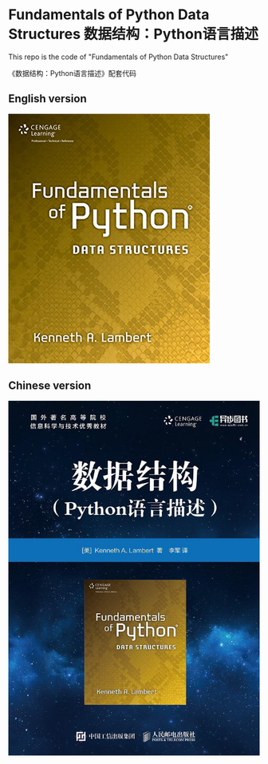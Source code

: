# Fundamentals of Python Data Structures 数据结构：Python语言描述

This repo is the code of "Fundamentals of Python Data Structures"

《数据结构：Python语言描述》配套代码

## English version
![English cover](image/cover_en.jpg)

## Chinese version
![Chinese cover](image/cover_zh.jpg)